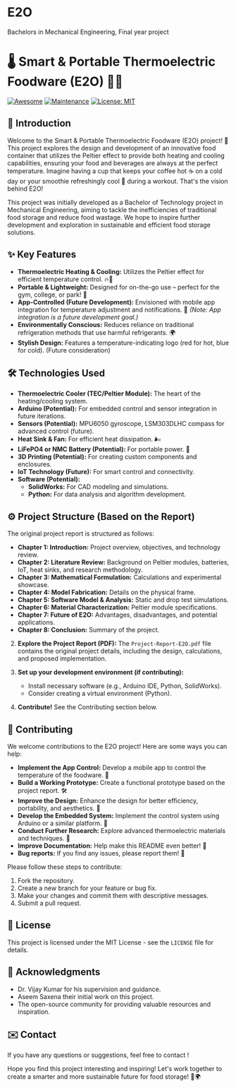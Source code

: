 # E2O
Bachelors in Mechanical Engineering, Final year project

# 🌡️ Smart & Portable Thermoelectric Foodware (E2O) 🍎🧊

[![Awesome](https://cdn.rawgit.com/sindresorhus/awesome/d7305f38d29fed78fa85652e3a63e154dd8e8829/media/badge.svg)](https://github.com/sindresorhus/awesome)
[![Maintenance](https://img.shields.io/badge/Maintained%3F-yes-green.svg)](https://GitHub.com/Naereen/StrapDown.js/graphs/commit-activity)
[![License: MIT](https://img.shields.io/badge/License-MIT-yellow.svg)](https://opensource.org/licenses/MIT)

## 👋 Introduction

Welcome to the Smart & Portable Thermoelectric Foodware (E2O) project! 🚀 This project explores the design and development of an innovative food container that utilizes the Peltier effect to provide both heating and cooling capabilities, ensuring your food and beverages are always at the perfect temperature. Imagine having a cup that keeps your coffee hot ☕ on a cold day or your smoothie refreshingly cool 🍹 during a workout.  That's the vision behind E2O!

This project was initially developed as a Bachelor of Technology project in Mechanical Engineering, aiming to tackle the inefficiencies of traditional food storage and reduce food wastage. We hope to inspire further development and exploration in sustainable and efficient food storage solutions.

## ✨ Key Features

*   **Thermoelectric Heating & Cooling:** Utilizes the Peltier effect for efficient temperature control. 🔥🧊
*   **Portable & Lightweight:** Designed for on-the-go use – perfect for the gym, college, or park! 🎒
*   **App-Controlled (Future Development):** Envisioned with mobile app integration for temperature adjustment and notifications. 📱 *(Note: App integration is a future development goal.)*
*   **Environmentally Conscious:** Reduces reliance on traditional refrigeration methods that use harmful refrigerants. 🌍
*   **Stylish Design:** Features a temperature-indicating logo (red for hot, blue for cold). (Future consideration)

## 🛠️ Technologies Used

*   **Thermoelectric Cooler (TEC/Peltier Module):** The heart of the heating/cooling system.
*   **Arduino (Potential):** For embedded control and sensor integration in future iterations.
*   **Sensors (Potential):** MPU6050 gyroscope, LSM303DLHC compass for advanced control (future).
*   **Heat Sink & Fan:**  For efficient heat dissipation. 🌬️
*   **LiFePO4 or NMC Battery (Potential):** For portable power. 🔋
*   **3D Printing (Potential):** For creating custom components and enclosures.
*   **IoT Technology (Future):**  For smart control and connectivity.
*   **Software (Potential):**
    *   **SolidWorks:** For CAD modeling and simulations.
    *   **Python:** For data analysis and algorithm development.

## ⚙️ Project Structure (Based on the Report)

The original project report is structured as follows:

*   **Chapter 1: Introduction:** Project overview, objectives, and technology review.
*   **Chapter 2: Literature Review:** Background on Peltier modules, batteries, IoT, heat sinks, and research methodology.
*   **Chapter 3: Mathematical Formulation:** Calculations and experimental showcase.
*   **Chapter 4: Model Fabrication:** Details on the physical frame.
*   **Chapter 5: Software Model & Analysis:** Static and drop test simulations.
*   **Chapter 6: Material Characterization:** Peltier module specifications.
*   **Chapter 7: Future of E2O:** Advantages, disadvantages, and potential applications.
*   **Chapter 8: Conclusion:** Summary of the project.

2.  **Explore the Project Report (PDF):** The `Project-Report-E2O.pdf` file contains the original project details, including the design, calculations, and proposed implementation.

3.  **Set up your development environment (if contributing):**

    *   Install necessary software (e.g., Arduino IDE, Python, SolidWorks).
    *   Consider creating a virtual environment (Python).

4.  **Contribute!**  See the Contributing section below.

## 🤝 Contributing

We welcome contributions to the E2O project! Here are some ways you can help:

*   **Implement the App Control:** Develop a mobile app to control the temperature of the foodware. 📱
*   **Build a Working Prototype:** Create a functional prototype based on the project report. 🛠️
*   **Improve the Design:** Enhance the design for better efficiency, portability, and aesthetics. 🎨
*   **Develop the Embedded System:** Implement the control system using Arduino or a similar platform. 🤖
*   **Conduct Further Research:** Explore advanced thermoelectric materials and techniques. 🔬
*   **Improve Documentation:**  Help make this README even better! 📝
*   **Bug reports:** If you find any issues, please report them! 🐛

Please follow these steps to contribute:

1.  Fork the repository.
2.  Create a new branch for your feature or bug fix.
3.  Make your changes and commit them with descriptive messages.
4.  Submit a pull request.

## 📄 License

This project is licensed under the MIT License - see the `LICENSE` file for details.

## 🙏 Acknowledgments

*   Dr. Vijay Kumar for his supervision and guidance.
*   Aseem Saxena their initial work on this project.
*   The open-source community for providing valuable resources and inspiration.

## ✉️ Contact

If you have any questions or suggestions, feel free to contact !

Hope you find this project interesting and inspiring! Let's work together to create a smarter and more sustainable future for food storage! 🚀🌍
